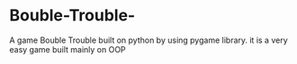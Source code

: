 # Bouble-Trouble-
A game Bouble Trouble built on python by using pygame library. it is a very easy game built mainly on OOP 
